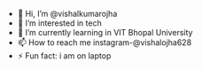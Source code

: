 - 👋 Hi, I’m @vishalkumarojha
- 👀 I’m interested in tech
- 🌱 I’m currently learning in VIT Bhopal University
- 📫 How to reach me instagram-@vishalojha628
- ⚡ Fun fact: i am on laptop
<!---
vishalkumarojha/vishalkumarojha is a ✨ special ✨ repository because its `README.md` (this file) appears on your GitHub profile.
You can click the Preview link to take a look at your changes.
--->
